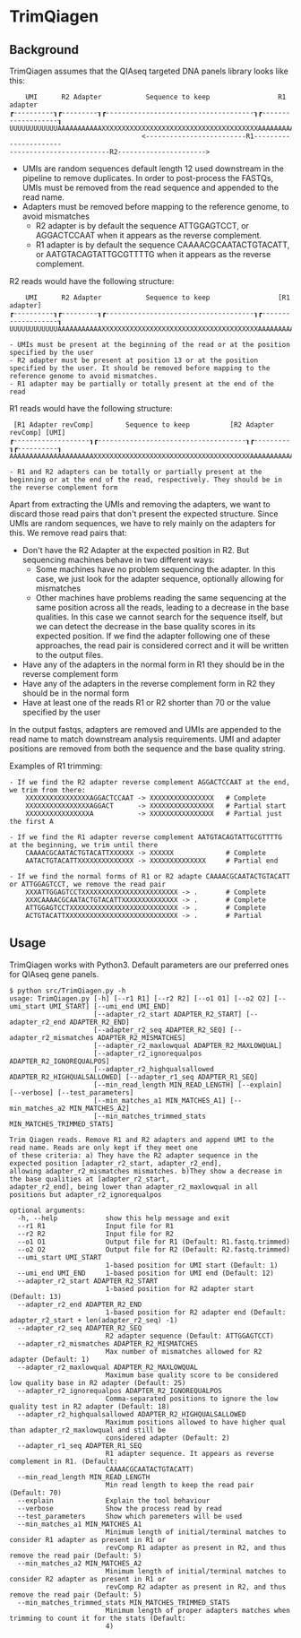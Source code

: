 # TrimQiagen

## Background

TrimQiagen  assumes that the QIAseq targeted DNA panels library looks like this:

        UMI      R2 Adapter           Sequence to keep                 R1 adapter      
    ┏----------┒┏---------┒┏-------------------------------------┒┏-------------------┒
    UUUUUUUUUUUUAAAAAAAAAAAXXXXXXXXXXXXXXXXXXXXXXXXXXXXXXXXXXXXXXXAAAAAAAAAAAAAAAAAAAAA
                                     <-------------------------R1----------------------
    -------------------------R2---------------------->                                 

- UMIs are random sequences default length 12 used downstream in the pipeline to remove duplicates. In order to post-process the FASTQs, UMIs must be removed from the read sequence and appended to the read name.  
- Adapters must be removed before mapping to the reference genome, to avoid mismatches
	- R2 adapter is by default the sequence ATTGGAGTCCT, or AGGACTCCAAT when it appears as the reverse complement.
	- R1 adapter is by default the sequence CAAAACGCAATACTGTACATT, or AATGTACAGTATTGCGTTTTG when it appears as the reverse complement.
    

R2 reads would  have the following structure:

        UMI      R2 Adapter           Sequence to keep                 [R1 adapter]
    ┏----------┒┏---------┒┏-------------------------------------┒┏-------------------┒
    UUUUUUUUUUUUAAAAAAAAAAAXXXXXXXXXXXXXXXXXXXXXXXXXXXXXXXXXXXXXXXAAAAAAAAAAAAAAAAAAAAA

    - UMIs must be present at the beginning of the read or at the position specified by the user
    - R2 adapter must be present at position 13 or at the position specified by the user. It should be removed before mapping to the reference genome to avoid mismatches. 
    - R1 adapter may be partially or totally present at the end of the read

R1 reads would have the following structure:

     [R1 Adapter revComp]        Sequence to keep          [R2 Adapter revComp] [UMI]
    ┏-------------------┒┏-------------------------------------┒┏---------┒┏----------┒
    AAAAAAAAAAAAAAAAAAAAAXXXXXXXXXXXXXXXXXXXXXXXXXXXXXXXXXXXXXXXAAAAAAAAAAAUUUUUUUUUUUU

    - R1 and R2 adapters can be totally or partially present at the beginning or at the end of the read, respectively. They should be in the reverse complement form 



Apart from extracting the UMIs and removing the adapters, we want to discard those read pairs that don't present the expected structure. Since UMIs are random sequences, we have to rely mainly on the adapters for this. We remove read pairs that:
- Don't have the R2 Adapter at the expected position in R2. But sequencing machines behave in two different ways:
	- Some machines have no problem sequencing the adapter. In this case, we just look for the adapter sequence, optionally allowing for mismatches
	- Other machines have problems reading the same sequencing at the same position across all the reads, leading to a decrease in the base qualities. In this case we cannot search for the sequence itself, but we can detect the decrease in the base quality scores in its expected position.
     If we find the adapter following one of these approaches, the read pair is considered correct and it will be written to the output files.
- Have any of the adapters in the normal form in R1 they should be in the reverse complement form
- Have any of the adapters in the reverse complement form in R2 they should be in the normal form
- Have at least one of the reads R1 or R2 shorter than 70 or the value specified by the user


In the output fastqs, adapters are removed and UMIs are appended to the read name to match downstream analysis requirements. UMI and adapter positions are removed from both the sequence and the base quality string. 
    
Examples of R1 trimming:

    - If we find the R2 adapter reverse complement AGGACTCCAAT at the end, we trim from there:
        XXXXXXXXXXXXXXXXAGGACTCCAAT -> XXXXXXXXXXXXXXXX   # Complete
        XXXXXXXXXXXXXXXXAGGACT      -> XXXXXXXXXXXXXXXX   # Partial start
        XXXXXXXXXXXXXXXXA           -> XXXXXXXXXXXXXXXX   # Partial just the first A

    - If we find the R1 adapter reverse complement AATGTACAGTATTGCGTTTTG  at the beginning, we trim until there 
        CAAAACGCAATACTGTACATTXXXXXX -> XXXXXX             # Complete
        AATACTGTACATTXXXXXXXXXXXXXX -> XXXXXXXXXXXXXX     # Partial end

    - If we find the normal forms of R1 or R2 adapte CAAAACGCAATACTGTACATT or ATTGGAGTCCT, we remove the read pair
        XXXATTGGAGTCCTXXXXXXXXXXXXXXXXXXXXXXXX -> .       # Complete
        XXXCAAAACGCAATACTGTACATTXXXXXXXXXXXXXX -> .       # Complete
        ATTGGAGTCCTXXXXXXXXXXXXXXXXXXXXXXXXXXX -> .       # Complete
        ACTGTACATTXXXXXXXXXXXXXXXXXXXXXXXXXXXX -> .       # Partial
    


## Usage

TrimQiagen works with Python3. Default parameters are our preferred ones for QIAseq gene panels. 


```
$ python src/TrimQiagen.py -h
usage: TrimQiagen.py [-h] [--r1 R1] [--r2 R2] [--o1 O1] [--o2 O2] [--umi_start UMI_START] [--umi_end UMI_END]
                     [--adapter_r2_start ADAPTER_R2_START] [--adapter_r2_end ADAPTER_R2_END]
                     [--adapter_r2_seq ADAPTER_R2_SEQ] [--adapter_r2_mismatches ADAPTER_R2_MISMATCHES]
                     [--adapter_r2_maxlowqual ADAPTER_R2_MAXLOWQUAL]
                     [--adapter_r2_ignorequalpos ADAPTER_R2_IGNOREQUALPOS]
                     [--adapter_r2_highqualsallowed ADAPTER_R2_HIGHQUALSALLOWED] [--adapter_r1_seq ADAPTER_R1_SEQ]
                     [--min_read_length MIN_READ_LENGTH] [--explain] [--verbose] [--test_parameters]
                     [--min_matches_a1 MIN_MATCHES_A1] [--min_matches_a2 MIN_MATCHES_A2]
                     [--min_matches_trimmed_stats MIN_MATCHES_TRIMMED_STATS]

Trim Qiagen reads. Remove R1 and R2 adapters and append UMI to the read name. Reads are only kept if they meet one
of these criteria: a) They have the R2 adapter sequence in the expected position [adapter_r2_start, adapter_r2_end],
allowing adapter_r2_mismatches mismatches. b)They show a decrease in the base qualities at [adapter_r2_start,
adapter_r2_end], being lower than adapter_r2_maxlowqual in all positions but adapter_r2_ignorequalpos

optional arguments:
  -h, --help            show this help message and exit
  --r1 R1               Input file for R1
  --r2 R2               Input file for R2
  --o1 O1               Output file for R1 (Default: R1.fastq.trimmed)
  --o2 O2               Output file for R2 (Default: R2.fastq.trimmed)
  --umi_start UMI_START
                        1-based position for UMI start (Default: 1)
  --umi_end UMI_END     1-based position for UMI end (Default: 12)
  --adapter_r2_start ADAPTER_R2_START
                        1-based position for R2 adapter start (Default: 13)
  --adapter_r2_end ADAPTER_R2_END
                        1-based position for R2 adapter end (Default: adapter_r2_start + len(adapter_r2_seq) -1)
  --adapter_r2_seq ADAPTER_R2_SEQ
                        R2 adapter sequence (Default: ATTGGAGTCCT)
  --adapter_r2_mismatches ADAPTER_R2_MISMATCHES
                        Max number of mismatches allowed for R2 adapter (Default: 1)
  --adapter_r2_maxlowqual ADAPTER_R2_MAXLOWQUAL
                        Maximum base quality score to be considered low quality base in R2 adapter (Default: 25)
  --adapter_r2_ignorequalpos ADAPTER_R2_IGNOREQUALPOS
                        Comma-separated positions to ignore the low quality test in R2 adapter (Default: 18)
  --adapter_r2_highqualsallowed ADAPTER_R2_HIGHQUALSALLOWED
                        Maximum positions allowed to have higher qual than adapter_r2_maxlowqual and still be
                        considered adapter (Default: 2)
  --adapter_r1_seq ADAPTER_R1_SEQ
                        R1 adapter sequence. It appears as reverse complement in R1. (Default:
                        CAAAACGCAATACTGTACATT)
  --min_read_length MIN_READ_LENGTH
                        Min read length to keep the read pair (Default: 70)
  --explain             Explain the tool behaviour
  --verbose             Show the process read by read
  --test_parameters     Show which paremeters will be used
  --min_matches_a1 MIN_MATCHES_A1
                        Minimum length of initial/terminal matches to consider R1 adapter as present in R1 or
                        revComp R1 adapter as present in R2, and thus remove the read pair (Default: 5)
  --min_matches_a2 MIN_MATCHES_A2
                        Minimum length of initial/terminal matches to consider R2 adapter as present in R1 or
                        revComp R2 adapter as present in R2, and thus remove the read pair (Default: 5)
  --min_matches_trimmed_stats MIN_MATCHES_TRIMMED_STATS
                        Minimum length of proper adapters matches when trimming to count it for the stats (Default:
                        4) 

```  
